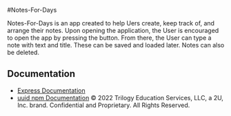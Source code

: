 #Notes-For-Days

Notes-For-Days is an app created to help Uers create, keep track of, and arrange their notes. Upon opening the application, the User is encouraged to open the app by pressing the button. From there, the User can type a note with text and title. These can be saved and loaded later. Notes can also be deleted. 

## Documentation
- [Express Documentation](https://expressjs.com/en/4x/api.html#app.post.method)
- [uuid npm Documentation](https://www.npmjs.com/package/uuid)
© 2022 Trilogy Education Services, LLC, a 2U, Inc. brand. Confidential and Proprietary. All Rights Reserved.